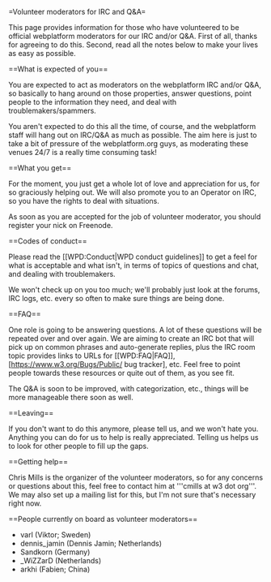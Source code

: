 =Volunteer moderators for IRC and Q&A=

This page provides information for those who have volunteered to be official webplatform moderators for our IRC and/or Q&A. First of all, thanks for agreeing to do this. Second, read all the notes below to make your lives as easy as possible.

==What is expected of you==

You are expected to act as moderators on the webplatform IRC and/or Q&A, so basically to hang around on those properties, answer questions, point people to the information they need, and deal with troublemakers/spammers.

You aren't expected to do this all the time, of course, and the webplatform staff will hang out on IRC/Q&A as much as possible. The aim here is just to take a bit of pressure of the webplatform.org guys, as moderating these venues 24/7 is a really time consuming task!

==What you get==

For the moment, you just get a whole lot of love and appreciation for us, for so graciously helping out. We will also promote you to an Operator on IRC, so you have the rights to deal with situations.

As soon as you are accepted for the job of volunteer moderator, you should register your nick on Freenode.

==Codes of conduct==

Please read the [[WPD:Conduct|WPD conduct guidelines]] to get a feel for what is acceptable and what isn't, in terms of topics of questions and chat, and dealing with troublemakers.

We won't check up on you too much; we'll probably just look at the forums, IRC logs, etc. every so often to make sure things are being done.

==FAQ==

One role is going to be answering questions. A lot of these questions will be repeated over and over again. We are aiming to create an IRC bot that will pick up on common phrases and auto-generate replies, plus the IRC room topic provides links to URLs for [[WPD:FAQ|FAQ]], [https://www.w3.org/Bugs/Public/ bug tracker], etc. Feel free to point people towards these resources or quite out of them, as you see fit.

The Q&A is soon to be improved, with categorization, etc., things will be more manageable there soon as well.

==Leaving==

If you don't want to do this anymore, please tell us, and we won't hate you. Anything you can do for us to help is really appreciated. Telling us helps us to look for other people to fill up the gaps.

==Getting help==

Chris Mills is the organizer of the volunteer moderators, so for any concerns or questions about this, feel free to contact him at '''cmills at w3 dot org'''. We may also set up a mailing list for this, but I'm not sure that's necessary right now.

==People currently on board as volunteer moderators==

* varl (Viktor; Sweden)
* dennis_jamin (Dennis Jamin; Netherlands)
* Sandkorn (Germany)
* _WiZZarD (Netherlands)
* arkhi (Fabien; China)